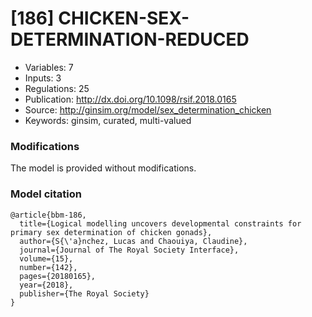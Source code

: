 # \[186\] CHICKEN-SEX-DETERMINATION-REDUCED

 - Variables: 7
 - Inputs: 3
 - Regulations: 25
 - Publication: http://dx.doi.org/10.1098/rsif.2018.0165
 - Source: http://ginsim.org/model/sex_determination_chicken
 - Keywords: ginsim, curated, multi-valued


### Modifications

The model is provided without modifications.

### Model citation

```
@article{bbm-186,
  title={Logical modelling uncovers developmental constraints for primary sex determination of chicken gonads},
  author={S{\'a}nchez, Lucas and Chaouiya, Claudine},
  journal={Journal of The Royal Society Interface},
  volume={15},
  number={142},
  pages={20180165},
  year={2018},
  publisher={The Royal Society}
}

```

